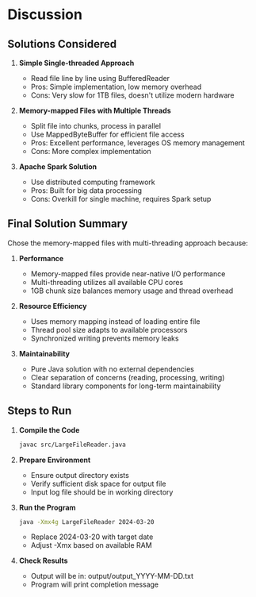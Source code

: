 # Discussion

## Solutions Considered

1. **Simple Single-threaded Approach**
   - Read file line by line using BufferedReader
   - Pros: Simple implementation, low memory overhead
   - Cons: Very slow for 1TB files, doesn't utilize modern hardware

2. **Memory-mapped Files with Multiple Threads**
   - Split file into chunks, process in parallel
   - Use MappedByteBuffer for efficient file access
   - Pros: Excellent performance, leverages OS memory management
   - Cons: More complex implementation

3. **Apache Spark Solution**
   - Use distributed computing framework
   - Pros: Built for big data processing
   - Cons: Overkill for single machine, requires Spark setup

## Final Solution Summary

Chose the memory-mapped files with multi-threading approach because:

1. **Performance**
   - Memory-mapped files provide near-native I/O performance
   - Multi-threading utilizes all available CPU cores
   - 1GB chunk size balances memory usage and thread overhead

2. **Resource Efficiency**
   - Uses memory mapping instead of loading entire file
   - Thread pool size adapts to available processors
   - Synchronized writing prevents memory leaks

3. **Maintainability**
   - Pure Java solution with no external dependencies
   - Clear separation of concerns (reading, processing, writing)
   - Standard library components for long-term maintainability

## Steps to Run

1. **Compile the Code**
   ```bash
   javac src/LargeFileReader.java
   ```

2. **Prepare Environment**
   - Ensure output directory exists
   - Verify sufficient disk space for output file
   - Input log file should be in working directory

3. **Run the Program**
   ```bash
   java -Xmx4g LargeFileReader 2024-03-20
   ```
   - Replace 2024-03-20 with target date
   - Adjust -Xmx based on available RAM

4. **Check Results**
   - Output will be in: output/output_YYYY-MM-DD.txt
   - Program will print completion message